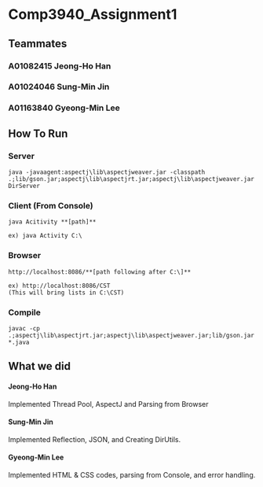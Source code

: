 # Comp3940_Assignment1

## Teammates
### A01082415 Jeong-Ho Han
### A01024046 Sung-Min Jin
### A01163840 Gyeong-Min Lee

## How To Run
### Server
```
java -javaagent:aspectj\lib\aspectjweaver.jar -classpath .;lib/gson.jar;aspectj\lib\aspectjrt.jar;aspectj\lib\aspectjweaver.jar DirServer
```

### Client (From Console)
```
java Acitivity **[path]**

ex) java Activity C:\
```

### Browser
```
http://localhost:8086/**[path following after C:\]**

ex) http://localhost:8086/CST
(This will bring lists in C:\CST)
```

### Compile
```
javac -cp .;aspectj\lib\aspectjrt.jar;aspectj\lib\aspectjweaver.jar;lib/gson.jar *.java
```

## What we did
#### Jeong-Ho Han
  Implemented Thread Pool, AspectJ and Parsing from Browser
#### Sung-Min Jin
  Implemented Reflection, JSON, and Creating DirUtils.
#### Gyeong-Min Lee
  Implemented HTML & CSS codes, parsing from Console, and error handling.
